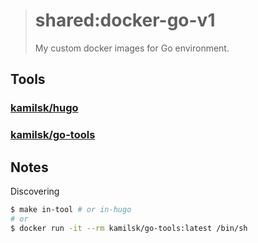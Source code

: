 > # shared:docker-go-v1
>
> My custom docker images for Go environment.

## Tools

### [kamilsk/hugo](https://hub.docker.com/r/kamilsk/hugo/)

### [kamilsk/go-tools](https://hub.docker.com/r/kamilsk/go-tools/)

## Notes

Discovering

```bash
$ make in-tool # or in-hugo
# or
$ docker run -it --rm kamilsk/go-tools:latest /bin/sh
```
